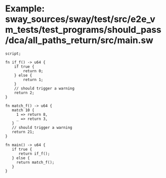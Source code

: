 # Example: sway_sources/sway/test/src/e2e_vm_tests/test_programs/should_pass/dca/all_paths_return/src/main.sw

```sway
script;

fn if_f() -> u64 {
    if true {
        return 0;
    } else {
        return 1;
    }
    // should trigger a warning
    return 2;
}

fn match_f() -> u64 {
   match 10 {
     1 => return 8,
     _ => return 3,
   }
   // should trigger a warning
   return 21;
}

fn main() -> u64 {
   if true {
      return if_f();
   } else {
     return match_f();
   }
}

```
